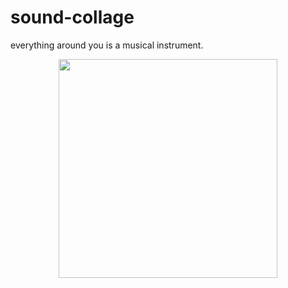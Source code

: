 # sound-collage
everything around you is a musical instrument. 
<p align="center">
   <img src="https://user-images.githubusercontent.com/15159970/26938312-ddb175b6-4c41-11e7-98e7-04c6ab33e8ca.gif"
width='350'/>
</p>




